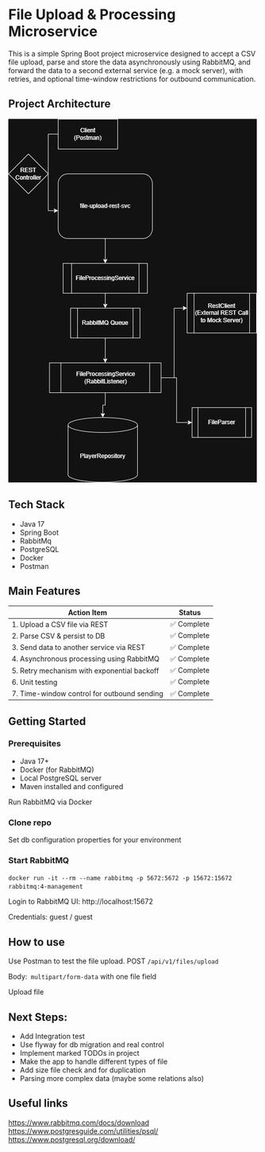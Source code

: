# File Upload & Processing Microservice
This is a simple Spring Boot project microservice designed to accept a CSV file upload, parse and store the data asynchronously using RabbitMQ, and forward the data to a second external service (e.g. a mock server), with retries, and optional time-window restrictions for outbound communication.

## Project Architecture
![Architecture Diagram](docs/file-upload-diagram.png)

## Tech Stack
 - Java 17
 - Spring Boot
 - RabbitMq
 - PostgreSQL
 - Docker
 - Postman

## Main Features
| Action Item                                       | Status     |
|---------------------------------------------------|------------|
| 1. Upload a CSV file via REST                     | ✅ Complete |
| 2. Parse CSV & persist to DB                      | ✅ Complete |
| 3. Send data to another service via REST          | ✅ Complete |
| 4. Asynchronous processing using RabbitMQ         | ✅ Complete |
| 5. Retry mechanism with exponential backoff       | ✅ Complete |
| 6. Unit testing                                   | ✅ Complete |
| 7. Time-window control for outbound sending       | ✅ Complete |

## Getting Started
### Prerequisites
- Java 17+
- Docker (for RabbitMQ)
- Local PostgreSQL server 
- Maven installed and configured

Run RabbitMQ via Docker

### Clone repo
Set db configuration properties for your environment

### Start RabbitMQ
`docker run -it --rm --name rabbitmq -p 5672:5672 -p 15672:15672 rabbitmq:4-management`

Login to RabbitMQ UI: http://localhost:15672

Credentials: guest / guest



## How to use
Use Postman to test the file upload.
POST `/api/v1/files/upload`

Body:` multipart/form-data` with one file field

Upload file

## Next Steps:
 - Add Integration test
 - Use flyway for db migration and real control
 - Implement marked TODOs in project
 - Make the app to handle different types of file
 - Add size file check and for duplication
 - Parsing more complex data (maybe some relations also)

## Useful links
https://www.rabbitmq.com/docs/download
https://www.postgresguide.com/utilities/psql/
https://www.postgresql.org/download/



